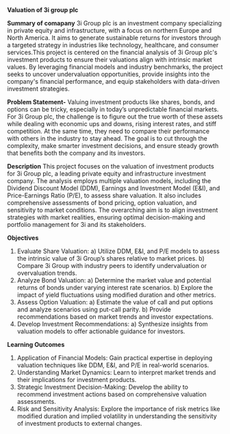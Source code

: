 **Valuation of 3i group plc**

**Summary of comapany**
3i Group plc is an investment company specializing in private equity and infrastructure, with a focus on northern Europe and North America. It aims to generate sustainable returns for investors through a targeted strategy in industries like technology, healthcare, and consumer services.This project is centered on the financial analysis of 3i Group plc's investment products to ensure their valuations align with intrinsic market values. By leveraging financial models and industry benchmarks, the project seeks to uncover undervaluation opportunities, provide insights into the company's financial performance, and equip stakeholders with data-driven investment strategies.

**Problem Statement-**
Valuing investment products like shares, bonds, and options can be tricky, especially in today’s unpredictable financial markets. For 3i Group plc, the challenge is to figure out the true worth of these assets while dealing with economic ups and downs, rising interest rates, and stiff competition. At the same time, they need to compare their performance with others in the industry to stay ahead. The goal is to cut through the complexity, make smarter investment decisions, and ensure steady growth that benefits both the company and its investors.

**Description**
This project focuses on the valuation of investment products for 3i Group plc, a leading private equity and infrastructure investment company. The analysis employs multiple valuation models, including the Dividend Discount Model (DDM), Earnings and Investment Model (E&I), and Price-Earnings Ratio (P/E), to assess share valuation. It also includes comprehensive assessments of bond pricing, option valuation, and sensitivity to market conditions. The overarching aim is to align investment strategies with market realities, ensuring optimal decision-making and portfolio management for 3i and its stakeholders.

**Objectives**
1) Evaluate Share Valuation:
  a) Utilize DDM, E&I, and P/E models to assess the intrinsic value of 3i Group’s shares relative to market prices.
  b) Compare 3i Group with industry peers to identify undervaluation or overvaluation trends.
2) Analyze Bond Valuation:
  a) Determine the market value and potential returns of bonds under varying interest rate scenarios.
  b) Explore the impact of yield fluctuations using modified duration and other metrics.
3) Assess Option Valuation:
  a) Estimate the value of call and put options and analyze scenarios using put-call parity.
  b) Provide recommendations based on market trends and investor expectations.
4) Develop Investment Recommendations:
  a) Synthesize insights from valuation models to offer actionable guidance for investors.

**Learning Outcomes**
1) Application of Financial Models: Gain practical expertise in deploying valuation techniques like DDM, E&I, and P/E in real-world scenarios.
2) Understanding Market Dynamics: Learn to interpret market trends and their implications for investment products.
3) Strategic Investment Decision-Making: Develop the ability to recommend investment actions based on comprehensive valuation assessments.
4) Risk and Sensitivity Analysis: Explore the importance of risk metrics like modified duration and implied volatility in understanding the sensitivity of investment products to external changes.
